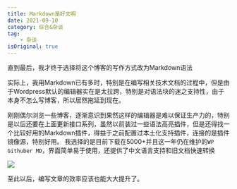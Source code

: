 ```yaml
---
title: Markdown是好文明
date: 2021-09-10
category: 综合&杂谈
tag:
    - 杂谈
isOriginal: true
---
```


直到最后，我才终于选择将这个博客的写作方式改为Markdown语法

实际上，我用Markdown已有多时，特别是在编写相关技术文档的过程中，但是由于Wordpress默认的编辑器实在是太拉跨，特别是对语法块的迷之支持性，由于本身不怎么写博客，所以居然拖延到现在。

刚刚偶尔浏览一些博客，逐渐意识到果然这样的编辑器是难以保证生产力的，特别是以后还要在上面更新接口系列，虽然以前装过一些语法高亮插件，但是还得找一个比较好用的Markdown插件，得益于之前配置过本土化支持插件，连接的是插件镜像源，特别好用。 我选择的是目前下载在5000+并且这一年仍在维护的`WP Githuber MD`，界面简单易于使用，还提供了中文语言支持和旧文档快速转换

![](https://i.focotx.net/blog/2021/09/2021-09-10-095702.png)

至此以后，编写文章的效率应该也能大大提升了。